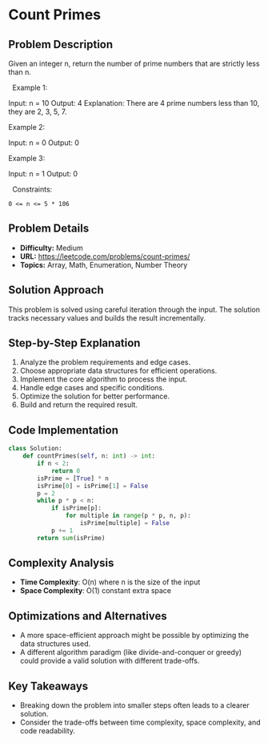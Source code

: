 # Count Primes

## Problem Description

Given an integer n, return the number of prime numbers that are strictly less than n.

 
Example 1:


Input: n = 10
Output: 4
Explanation: There are 4 prime numbers less than 10, they are 2, 3, 5, 7.


Example 2:


Input: n = 0
Output: 0


Example 3:


Input: n = 1
Output: 0


 
Constraints:


	0 <= n <= 5 * 106

## Problem Details

- **Difficulty:** Medium
- **URL:** https://leetcode.com/problems/count-primes/
- **Topics:** Array, Math, Enumeration, Number Theory

## Solution Approach

This problem is solved using careful iteration through the input. The solution tracks necessary values and builds the result incrementally.

## Step-by-Step Explanation

1. Analyze the problem requirements and edge cases.
2. Choose appropriate data structures for efficient operations.
3. Implement the core algorithm to process the input.
4. Handle edge cases and specific conditions.
5. Optimize the solution for better performance.
6. Build and return the required result.

## Code Implementation

```python
class Solution:
    def countPrimes(self, n: int) -> int:
        if n < 2:
            return 0
        isPrime = [True] * n
        isPrime[0] = isPrime[1] = False
        p = 2
        while p * p < n:
            if isPrime[p]:
                for multiple in range(p * p, n, p):
                    isPrime[multiple] = False
            p += 1
        return sum(isPrime)
```

## Complexity Analysis

- **Time Complexity**: O(n) where n is the size of the input
- **Space Complexity**: O(1) constant extra space

## Optimizations and Alternatives

- A more space-efficient approach might be possible by optimizing the data structures used.
- A different algorithm paradigm (like divide-and-conquer or greedy) could provide a valid solution with different trade-offs.


## Key Takeaways

- Breaking down the problem into smaller steps often leads to a clearer solution.
- Consider the trade-offs between time complexity, space complexity, and code readability.

